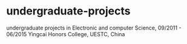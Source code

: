 # undergraduate-projects
undergraduate projects in Electronic and computer Science, 09/2011 - 06/2015
Yingcai Honors College, UESTC, China

